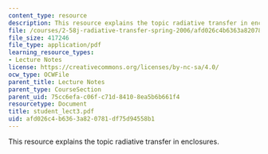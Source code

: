 ```yaml
---
content_type: resource
description: This resource explains the topic radiative transfer in enclosures.
file: /courses/2-58j-radiative-transfer-spring-2006/afd026c4b6363a820781df75d94558b1_student_lect3.pdf
file_size: 417246
file_type: application/pdf
learning_resource_types:
- Lecture Notes
license: https://creativecommons.org/licenses/by-nc-sa/4.0/
ocw_type: OCWFile
parent_title: Lecture Notes
parent_type: CourseSection
parent_uid: 75cc6efa-c06f-c71d-8410-8ea5b6b661f4
resourcetype: Document
title: student_lect3.pdf
uid: afd026c4-b636-3a82-0781-df75d94558b1
---
```

This resource explains the topic radiative transfer in enclosures.